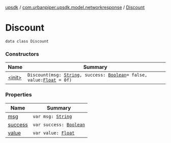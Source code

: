 [upsdk](../../index.md) / [com.urbanpiper.upsdk.model.networkresponse](../index.md) / [Discount](./index.md)

# Discount

`data class Discount`

### Constructors

| Name | Summary |
|---|---|
| [&lt;init&gt;](-init-.md) | `Discount(msg: `[`String`](https://kotlinlang.org/api/latest/jvm/stdlib/kotlin/-string/index.html)`, success: `[`Boolean`](https://kotlinlang.org/api/latest/jvm/stdlib/kotlin/-boolean/index.html)` = false, value: `[`Float`](https://kotlinlang.org/api/latest/jvm/stdlib/kotlin/-float/index.html)` = 0f)` |

### Properties

| Name | Summary |
|---|---|
| [msg](msg.md) | `var msg: `[`String`](https://kotlinlang.org/api/latest/jvm/stdlib/kotlin/-string/index.html) |
| [success](success.md) | `var success: `[`Boolean`](https://kotlinlang.org/api/latest/jvm/stdlib/kotlin/-boolean/index.html) |
| [value](value.md) | `var value: `[`Float`](https://kotlinlang.org/api/latest/jvm/stdlib/kotlin/-float/index.html) |
